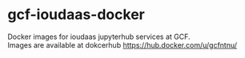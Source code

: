 # gcf-ioudaas-docker
Docker images for ioudaas jupyterhub services at GCF.   
Images are available at dokcerhub https://hub.docker.com/u/gcfntnu/
